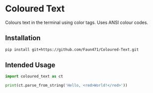 # Coloured Text

Colours text in the terminal using color tags. Uses ANSI colour codes.

## Installation

```bash
pip install git+https://github.com/Faun471/Coloured-Text.git
```

## Intended Usage

```py
import coloured_text as ct

print(ct.parse_from_string('Hello, <red>World!</red>'))
```
